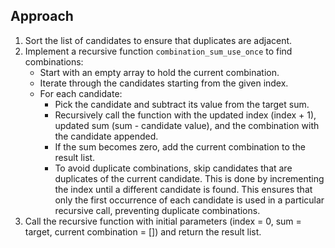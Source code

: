 ## Approach

1. Sort the list of candidates to ensure that duplicates are adjacent.
2. Implement a recursive function `combination_sum_use_once` to find combinations:
   - Start with an empty array to hold the current combination.
   - Iterate through the candidates starting from the given index.
   - For each candidate:
     - Pick the candidate and subtract its value from the target sum.
     - Recursively call the function with the updated index (index + 1), updated sum (sum - candidate value), and the combination with the candidate appended.
     - If the sum becomes zero, add the current combination to the result list.
     - To avoid duplicate combinations, skip candidates that are duplicates of the current candidate. This is done by incrementing the index until a different candidate is found. This ensures that only the first occurrence of each candidate is used in a particular recursive call, preventing duplicate combinations.
3. Call the recursive function with initial parameters (index = 0, sum = target, current combination = []) and return the result list.
